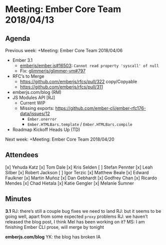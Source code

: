 # Meeting: Ember Core Team 2018/04/13

## Agenda
  Previous week: +Meeting: Ember Core Team 2018/04/06


- Ember 3.1
  - [emberjs/ember.js#16503](https://github.com/emberjs/ember.js/issues/16503): `Cannot read property 'syscall' of null`
  - Fix: [glimmerjs/glimmer-vm#797](https://github.com/glimmerjs/glimmer-vm/issues/797)
- RFC’s to Merge
  - https://github.com/emberjs/rfcs/pull/322 copy/Copyable
  - https://github.com/emberjs/rfcs/pull/311 <AngleBracketInvocation />
- emberjs.com/blog (RM)
- JS Modules API [RJ]
  - Current WIP
  - Missing exports: https://github.com/ember-cli/ember-rfc176-data/issues/12
    - `Ember.onerror`
    - `Ember.HTMLBars.template` / `Ember.HTMLBars.compile`
- Roadmap Kickoff Heads Up (TD)

Next week: +Meeting: Ember Core Team 2018/04/20

## Attendees
[x] Yehuda Katz
[x] Tom Dale
[x] Kris Selden
[ ] Stefan Pennter
[x] Leah Silber
[x] Robert Jackson
[ ] Igor Terzic
[x] Matthew Beale
[x] Edward Faulkner
[x] Martin Muñoz
[x] Dan Gebhardt
[x] Godfrey Chan
[x] Ricardo Mendes
[x] Chad Hietala
[x] Katie Gengler
[x] Melanie Sumner
## Minutes

**3.1**
RJ: there’s still a couple bug fixes we need to land
RJ: but it seems to be going well, apart from some expected `proxy` problems
RJ: we haven’t released the blog post, I think Mel has been working on it?
MS: I am finishing Ember CLI prose, will merge by tonight

**emberjs.com/blog**
YK: the blog has broken IA

